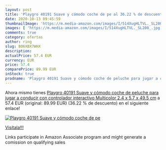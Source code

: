 ```yaml
---
layout: post
title: 'Playgro 40191 Suave y cómodo coche de pe al 36.22 % de descuento'
date: 2020-10-13 09:45:59
thumbnailImage: 'https://m.media-amazon.com/images/I/514XugHLTVL._SL200_.jpg'
images: [ 'https://m.media-amazon.com/images/I/514XugHLTVL._SL200_.jpg' ]
comments: true
category: ofertas
author: ring
slug: B06XBX7WHX
description:
actualPrice: 57.4 EUR
currency: EUR
price: 57.4
comparePrice: 89.99 EUR
inStock: true
prodname: 'Playgro 40191 Suave y cómodo coche de peluche para jugar a conducir  con controlador interactivo  Multicolor  2.4 x 5.7 x 49.5 cm'
---
```


Ahora mismo tienes [Playgro 40191 Suave y cómodo coche de peluche para jugar a conducir  con controlador interactivo  Multicolor  2.4 x 5.7 x 49.5 cm](https://www.amazon.es/dp/B06XBX7WHX/?tag=tolees-21) a 57.4 EUR (original: 89.99 EUR) (36.22 %  de descuento) en el siguiente enlace!

[![Playgro 40191 Suave y cómodo coche de pe](https://m.media-amazon.com/images/I/514XugHLTVL._SL200_.jpg)](https://www.amazon.es/dp/B06XBX7WHX/?tag=tolees-21)

[Visítala!!!](https://www.amazon.es/dp/B06XBX7WHX/?tag=tolees-21)

Links participate in Amazon Associate program and might generate a comission on qualifying sales
